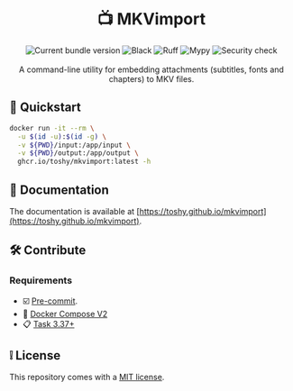 <h1 align="center"> 📺 MKVimport </h1>

<div align="center">
    <img src="https://img.shields.io/github/v/release/toshy/mkvimport?label=Release&sort=semver" alt="Current bundle version" />
    <img src="https://img.shields.io/github/actions/workflow/status/toshy/mkvimport/codestyle.yml?branch=main&label=Black" alt="Black">
    <img src="https://img.shields.io/github/actions/workflow/status/toshy/mkvimport/codequality.yml?branch=main&label=Ruff" alt="Ruff">
    <img src="https://img.shields.io/github/actions/workflow/status/toshy/mkvimport/statictyping.yml?branch=main&label=Mypy" alt="Mypy">
    <img src="https://img.shields.io/github/actions/workflow/status/toshy/mkvimport/security.yml?branch=main&label=Security%20check" alt="Security check" />
    <br /><br />
    <div>A command-line utility for embedding attachments (subtitles, fonts and chapters) to MKV files.</div>
</div>

## 📝 Quickstart

```sh
docker run -it --rm \
  -u $(id -u):$(id -g) \
  -v ${PWD}/input:/app/input \
  -v ${PWD}/output:/app/output \
  ghcr.io/toshy/mkvimport:latest -h
```

## 📜 Documentation

The documentation is available at [https://toshy.github.io/mkvimport](https://toshy.github.io/mkvimport).

## 🛠️ Contribute

### Requirements

* ☑️ [Pre-commit](https://pre-commit.com/#installation).
* 🐋 [Docker Compose V2](https://docs.docker.com/compose/install/)
* 📋 [Task 3.37+](https://taskfile.dev/installation/)

## ❕ License

This repository comes with a [MIT license](./LICENSE).
